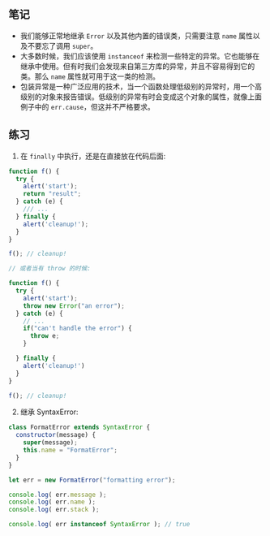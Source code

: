 ## 笔记

- 我们能够正常地继承 `Error` 以及其他内置的错误类，只需要注意 `name` 属性以及不要忘了调用 `super`。
- 大多数时候，我们应该使用 `instanceof` 来检测一些特定的异常。它也能够在继承中使用。但有时我们会发现来自第三方库的异常，并且不容易得到它的类。那么 `name` 属性就可用于这一类的检测。
- 包装异常是一种广泛应用的技术，当一个函数处理低级别的异常时，用一个高级别的对象来报告错误。低级别的异常有时会变成这个对象的属性，就像上面例子中的 `err.cause`，但这并不严格要求。

## 练习

1. 在 `finally` 中执行，还是在直接放在代码后面:

```javascript
function f() {
  try {
    alert('start');
    return "result";
  } catch (e) {
    /// ...
  } finally {
    alert('cleanup!');
  }
}

f(); // cleanup!

// 或者当有 throw 的时候:

function f() {
  try {
    alert('start');
    throw new Error("an error");
  } catch (e) {
    // ...
    if("can't handle the error") {
      throw e;
    }

  } finally {
    alert('cleanup!')
  }
}

f(); // cleanup!
```

2. 继承 SyntaxError:

```javascript
class FormatError extends SyntaxError {
  constructor(message) {
    super(message);
    this.name = "FormatError";
  }
}

let err = new FormatError("formatting error");

console.log( err.message );
console.log( err.name ); 
console.log( err.stack );

console.log( err instanceof SyntaxError ); // true
```